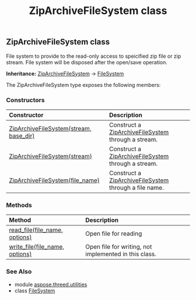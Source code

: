 ﻿---
title: ZipArchiveFileSystem class
second_title: Aspose.3D for Python via .NET API References
description: 
type: docs
weight: 260
url: /python-net/aspose.threed.utilities/ziparchivefilesystem/
is_root: false
---

## ZipArchiveFileSystem class

File system to provide to the read-only access to speicified zip file or zip stream.
File system will be disposed after the open/save operation.



**Inheritance:** [ZipArchiveFileSystem](/3d/python-net/aspose.threed.utilities/ziparchivefilesystem) → 
[FileSystem](/3d/python-net/aspose.threed.utilities/filesystem)



The ZipArchiveFileSystem type exposes the following members:

### Constructors
| Constructor | Description |
| :- | :- |
| [ZipArchiveFileSystem(stream, base_dir)](/3d/python-net/aspose.threed.utilities/ziparchivefilesystem/__init__/#io.RawIOBase-str) | Construct a [ZipArchiveFileSystem](/3d/python-net/aspose.threed.utilities/ziparchivefilesystem) through a stream. |
| [ZipArchiveFileSystem(stream)](/3d/python-net/aspose.threed.utilities/ziparchivefilesystem/__init__/#io.RawIOBase) | Construct a [ZipArchiveFileSystem](/3d/python-net/aspose.threed.utilities/ziparchivefilesystem) through a stream. |
| [ZipArchiveFileSystem(file_name)](/3d/python-net/aspose.threed.utilities/ziparchivefilesystem/__init__/#str) | Construct a [ZipArchiveFileSystem](/3d/python-net/aspose.threed.utilities/ziparchivefilesystem) through a file name. |


### Methods
| Method | Description |
| :- | :- |
| [read_file(file_name, options)](/3d/python-net/aspose.threed.utilities/ziparchivefilesystem/read_file/#str-aspose.threed.formats.IOConfig) | Open file for reading |
| [write_file(file_name, options)](/3d/python-net/aspose.threed.utilities/ziparchivefilesystem/write_file/#str-aspose.threed.formats.IOConfig) | Open file for writing, not implemented in this class. |


### See Also

* module [aspose.threed.utilities](../)
* class [FileSystem](/3d/python-net/aspose.threed.utilities/filesystem)
